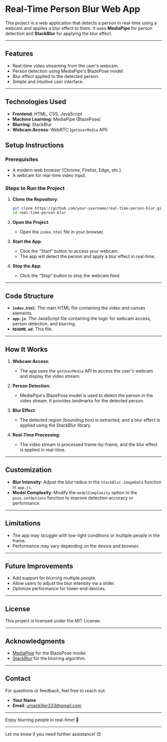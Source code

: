 # Real-Time Person Blur Web App

This project is a web application that detects a person in real-time using a webcam and applies a blur effect to them. It uses **MediaPipe** for person detection and **StackBlur** for applying the blur effect.

---

## Features

- Real-time video streaming from the user's webcam.
- Person detection using MediaPipe's BlazePose model.
- Blur effect applied to the detected person.
- Simple and intuitive user interface.

---

## Technologies Used

- **Frontend**: HTML, CSS, JavaScript
- **Machine Learning**: MediaPipe (BlazePose)
- **Blurring**: StackBlur
- **Webcam Access**: WebRTC (`getUserMedia` API)

## Setup Instructions

### Prerequisites

- A modern web browser (Chrome, Firefox, Edge, etc.).
- A webcam for real-time video input.

### Steps to Run the Project

1. **Clone the Repository**:
   ```bash
   git clone https://github.com/your-username/real-time-person-blur.git
   cd real-time-person-blur
   ```

2. **Open the Project**:
   - Open the `index.html` file in your browser.

3. **Start the App**:
   - Click the "Start" button to access your webcam.
   - The app will detect the person and apply a blur effect in real-time.

4. **Stop the App**:
   - Click the "Stop" button to stop the webcam feed.

---

## Code Structure

- **`index.html`**: The main HTML file containing the video and canvas elements.
- **`app.js`**: The JavaScript file containing the logic for webcam access, person detection, and blurring.
- **`README.md`**: This file.

---

## How It Works

1. **Webcam Access**:
   - The app uses the `getUserMedia` API to access the user's webcam and display the video stream.

2. **Person Detection**:
   - MediaPipe's BlazePose model is used to detect the person in the video stream. It provides landmarks for the detected person.

3. **Blur Effect**:
   - The detected region (bounding box) is extracted, and a blur effect is applied using the StackBlur library.

4. **Real-Time Processing**:
   - The video stream is processed frame-by-frame, and the blur effect is applied in real-time.

---

## Customization

- **Blur Intensity**: Adjust the blur radius in the `StackBlur.imageData` function in `app.js`.
- **Model Complexity**: Modify the `modelComplexity` option in the `pose.setOptions` function to improve detection accuracy or performance.

---

## Limitations

- The app may struggle with low-light conditions or multiple people in the frame.
- Performance may vary depending on the device and browser.

---

## Future Improvements

- Add support for blurring multiple people.
- Allow users to adjust the blur intensity via a slider.
- Optimize performance for lower-end devices.

---

## License

This project is licensed under the MIT License.

---

## Acknowledgments

- [MediaPipe](https://mediapipe.dev/) for the BlazePose model.
- [StackBlur](https://github.com/flozz/StackBlur) for the blurring algorithm.

---

## Contact

For questions or feedback, feel free to reach out:  
- **Your Name**  
- **Email**: umairkiller333@gmail.com  

---

Enjoy blurring people in real-time! 🚀

---

Let me know if you need further assistance! 😊
